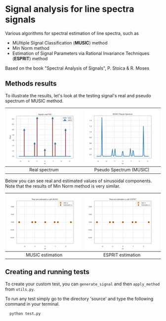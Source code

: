 # Signal analysis for line spectra signals

Various algorithms for spectral estimation of line spectra, such as
* MUltiple SIgnal Classification (**MUSIC**) method 
* Min Norm method
* Estimation of Signal Parameters via Rational Invariance Techniques (**ESPRIT**) method

Based on the book "Spectral Analysis of Signals", P. Stoica &amp; R. Moses

## Methods results

To illustrate the results, let's look at the testing signal's real and pseudo spectrum of MUSIC method.

| <img src="images/real_spectum.png"> | <img src="images/music_pseudo_spectrum.png">|
|:---:|:---:|
| Real spectrum | Pseudo Spectrum (MUSIC) |

Below you can see real and estimated values of sinusoidal components. Note that the results of Min Norm method is very similar.

| <img src="images/music.png"> | <img src="images/esprit.png">|
|:---:|:---:|
| MUSIC estimation | ESPRIT estimation |

## Creating and running tests

To create your custom test, you can ```generate_signal``` and then ```apply_method``` from ```utils.py```.

To run any test simply go to the directory 'source' and type the following command in your terminal.

```
  python test.py
```
